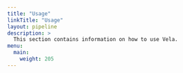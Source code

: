 ```yaml
---
title: "Usage"
linkTitle: "Usage"
layout: pipeline
description: >
  This section contains information on how to use Vela.
menu:
  main:
    weight: 205
---
```

